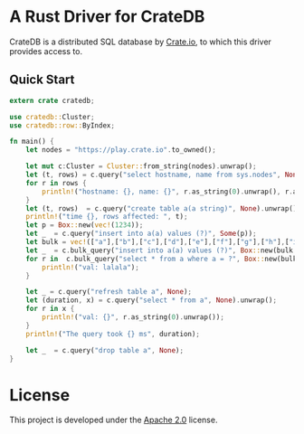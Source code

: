 # A Rust Driver for CrateDB

CrateDB is a distributed SQL database by [Crate.io](https://crate.io), to which
this driver provides access to.



## Quick Start

```rust
extern crate cratedb;

use cratedb::Cluster;
use cratedb::row::ByIndex;

fn main() {
    let nodes = "https://play.crate.io".to_owned();

    let mut c:Cluster = Cluster::from_string(nodes).unwrap();
    let (t, rows) = c.query("select hostname, name from sys.nodes", None).unwrap();
    for r in rows {
        println!("hostname: {}, name: {}", r.as_string(0).unwrap(), r.as_string(1).unwrap());
    }
    let (t, rows)  = c.query("create table a(a string)", None).unwrap();
    println!("time {}, rows affected: ", t);
    let p = Box::new(vec!(1234));
    let _  = c.query("insert into a(a) values (?)", Some(p));
    let bulk = vec!(["a"],["b"],["c"],["d"],["e"],["f"],["g"],["h"],["i"]);
    let _  = c.bulk_query("insert into a(a) values (?)", Box::new(bulk.clone()));
    for r in  c.bulk_query("select * from a where a = ?", Box::new(bulk)) {
        println!("val: lalala");
    }

    let _ = c.query("refresh table a", None);
    let (duration, x) = c.query("select * from a", None).unwrap();
    for r in x {
        println!("val: {}", r.as_string(0).unwrap());
    }
    println!("The query took {} ms", duration);

    let _  = c.query("drop table a", None);
}
```

# License

This project is developed under the [Apache 2.0](LICENSE) license.
